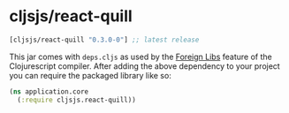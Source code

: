 # cljsjs/react-quill

[](dependency)
```clojure
[cljsjs/react-quill "0.3.0-0"] ;; latest release
```
[](/dependency)

This jar comes with `deps.cljs` as used by the [Foreign Libs][flibs] feature
of the Clojurescript compiler. After adding the above dependency to your project
you can require the packaged library like so:

```clojure
(ns application.core
  (:require cljsjs.react-quill))
```

[flibs]: https://github.com/clojure/clojurescript/wiki/Packaging-Foreign-Dependencies

